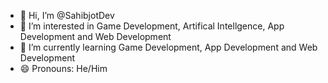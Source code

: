 - 👋 Hi, I’m @SahibjotDev
- 👀 I’m interested in Game Development, Artifical Intellgence, App Development and Web Development
- 🌱 I’m currently learning Game Development, App Development and Web Development
- 😄 Pronouns: He/Him

